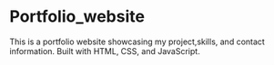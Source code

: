 # Portfolio_website
 This is a portfolio website showcasing my project,skills, and contact information.  Built with  HTML, CSS, and JavaScript.
